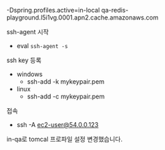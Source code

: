 -Dspring.profiles.active=in-local
qa-redis-playground.l5i1vg.0001.apn2.cache.amazonaws.com


ssh-agent 시작
- eval `ssh-agent -s`

ssh key 등록
- windows
    + ssh-add -k mykeypair.pem
- linux
    + ssh-add -c mykeypair.pem

접속
- ssh -A ec2-user@54.0.0.123

in-qa로 tomcal 프로파일 설정 변경했습니다.

